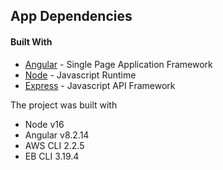 ## App Dependencies

#### Built With

- [Angular](https://angular.io/) - Single Page Application Framework
- [Node](https://nodejs.org) - Javascript Runtime
- [Express](https://expressjs.com/) - Javascript API Framework

The project was built with

- Node v16
- Angular v8.2.14
- AWS CLI 2.2.5
- EB CLI 3.19.4

